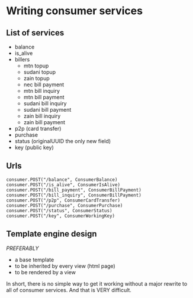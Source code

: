 # Writing consumer services

## List of services
- balance
- is_alive
- billers
    - mtn topup
    - sudani topup
    - zain topup
    - nec bill payment
    - mtn bill inquiry
    - mtn bill payment
    - sudani bill inquiry
    - sudani bill payment
    - zain bill inquiry
    - zain bill payment
- p2p (card transfer)
- purchase
- status (originalUUID the only new field)
- key (public key)

## Urls
	consumer.POST("/balance", ConsumerBalance)
	consumer.POST("/is_alive", ConsumerIsAlive)
	consumer.POST("/bill_payment", ConsumerBillPayment)
	consumer.POST("/bill_inquiry", ConsumerBillPayment)
	consumer.POST("/p2p", ConsumerCardTransfer)
	consumer.POST("/purchase", ConsumerPurchase)
	consumer.POST("/status", ConsumerStatus)
	consumer.POST("/key", ConsumerWorkingKey)

## Template engine design
*PREFERABLY*
- a base template
- to be inherited by every view (html page)
- to be rendered by a view

In short, there is no simple way to get it working without a major rewrite
to all of consumer services. And that is VERY difficult.

